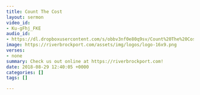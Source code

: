 ```yaml
---
title: Count The Cost
layout: sermon
video_id:
- Ku-gFhj_FKE
audio_id:
- https://dl.dropboxusercontent.com/s/obbv3nf0e80q9sv/Count%20The%20Cost.mp3?dl=0
image: https://riverbrockport.com/assets/img/logos/logo-16x9.png
verses:
- none
summary: Check us out online at https://riverbrockport.com!
date: 2018-08-29 12:40:05 +0000
categories: []
tags: []

---
```

